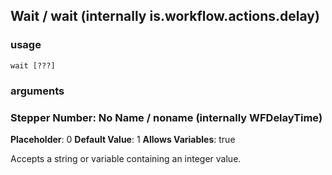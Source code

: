 
## Wait / wait (internally is.workflow.actions.delay)

### usage
`wait [???]`

### arguments
### Stepper Number: No Name / noname (internally WFDelayTime)
**Placeholder**: 0
**Default Value**: 1
**Allows Variables**: true


Accepts a string 
or variable
containing an integer value.
